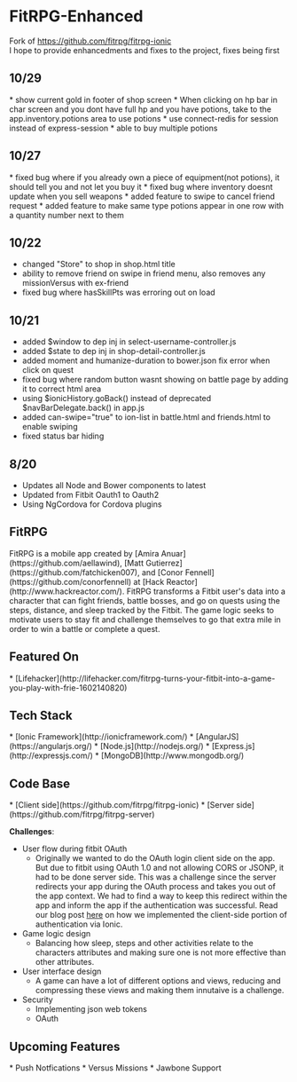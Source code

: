 <h1>FitRPG-Enhanced</h1>

Fork of https://github.com/fitrpg/fitrpg-ionic
<br>I hope to provide enhancedments and fixes to the project, fixes being first
<h2>10/29</h2>
* show current gold in footer of shop screen
* When clicking on hp bar in char screen and you dont have full hp and you have potions, take to the app.inventory.potions area to use potions
* use connect-redis for session instead of express-session
* able to buy multiple potions

<h2>10/27</h2>
* fixed bug where if you already own a piece of equipment(not potions), it should tell you and not let you buy it
* fixed bug where inventory doesnt update when you sell weapons
* added feature to swipe to cancel friend request
* added feature to make same type potions appear in one row with a quantity number next to them

<h2>10/22</h2>

* changed "Store" to shop in shop.html title
* ability to remove friend on swipe in friend menu, also removes any missionVersus with ex-friend
* fixed bug where hasSkillPts was erroring out on load
<h2>10/21</h2>

* added $window to dep inj in select-username-controller.js
* added $state to dep inj in shop-detail-controller.js
* added moment and humanize-duration to bower.json fix error when click on quest
* fixed bug where random button wasnt showing on battle page by adding it to correct html area
* using $ionicHistory.goBack() instead of deprecated $navBarDelegate.back() in app.js
* added can-swipe="true" to ion-list in battle.html and friends.html to enable swiping
* fixed status bar hiding
<h2>8/20</h2>

* Updates all Node and Bower components to latest
* Updated from Fitbit Oauth1 to Oauth2
* Using NgCordova for Cordova plugins

<h2>FitRPG</h2>
FitRPG is a mobile app created by [Amira Anuar](https://github.com/aellawind), [Matt Gutierrez](https://github.com/fatchicken007), and [Conor Fennell](https://github.com/conorfennell) at [Hack Reactor](http://www.hackreactor.com/). FitRPG transforms a Fitbit user's data into a character that can fight friends, battle bosses, and go on quests using the steps, distance, and sleep tracked by the Fitbit. The game logic seeks to motivate users to stay fit and challenge themselves to go that extra mile in order to win a battle or complete a quest.

<h2>Featured On</h2>
  * [Lifehacker](http://lifehacker.com/fitrpg-turns-your-fitbit-into-a-game-you-play-with-frie-1602140820)

<h2>Tech Stack</h2>
  * [Ionic Framework](http://ionicframework.com/)
  * [AngularJS](https://angularjs.org/)
  * [Node.js](http://nodejs.org/)
  * [Express.js](http://expressjs.com/)
  * [MongoDB](http://www.mongodb.org/)

<h2>Code Base</h2>
  * [Client side](https://github.com/fitrpg/fitrpg-ionic)
  * [Server side](https://github.com/fitrpg/fitrpg-server)

<b>Challenges</b>:
  * User flow during fitbit OAuth
    *  Originally we wanted to do the OAuth login client side on the app. But due to fitbit using OAuth 1.0 and not allowing CORS or JSONP, it had to be done server side. This was a challenge since the server redirects your app during the OAuth process and takes you out of the app context. We had to find a way to keep this redirect within the app and inform the app if the authentication was successful. Read our blog post [here](http://amiraanuar.com/mobile-authentication-in-ionic-with-oauth-through-external-apis-fitbit-pt-2-client/) on how we implemented the client-side portion of authentication via Ionic.
  * Game logic design
    * Balancing how sleep, steps and other activities relate to the characters attributes and making sure one is not more effective than other attributes.
  * User interface design
    * A game can have a lot of different options and views, reducing and compressing these views and making them innutaive is a challenge.
  * Security
    * Implementing json web tokens
    * OAuth

<h2>Upcoming Features</h2>
  * Push Notfications
  * Versus Missions
  * Jawbone Support
